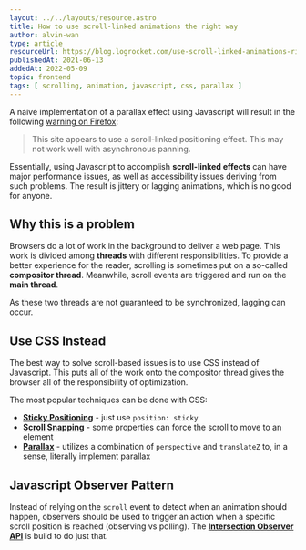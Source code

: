 ```yaml
---
layout: ../../layouts/resource.astro
title: How to use scroll-linked animations the right way
author: alvin-wan
type: article
resourceUrl: https://blog.logrocket.com/use-scroll-linked-animations-right-way/
publishedAt: 2021-06-13
addedAt: 2022-05-09
topic: frontend
tags: [ scrolling, animation, javascript, css, parallax ]
---
```


A naive implementation of a parallax effect using Javascript will result in the following [warning on Firefox](https://firefox-source-docs.mozilla.org/performance/scroll-linked_effects.html):

> This site appears to use a scroll-linked positioning effect. This may not work well with asynchronous panning.

Essentially, using Javascript to accomplish **scroll-linked effects** can have major performance issues, as well as accessibility issues deriving from such problems. The result is jittery or lagging animations, which is no good for anyone.

## Why this is a problem

Browsers do a lot of work in the background to deliver a web page. This work is divided among **threads** with different responsibilities. To provide a better experience for the reader, scrolling is sometimes put on a so-called **compositor thread**. Meanwhile, scroll events are triggered and run on the **main thread**.

As these two threads are not guaranteed to be synchronized, lagging can occur.

## Use CSS Instead

The best way to solve scroll-based issues is to use CSS instead of Javascript. This puts all of the work onto the compositor thread gives the browser all of the responsibility of optimization.

The most popular techniques can be done with CSS:

* **[Sticky Positioning](https://developer.mozilla.org/en-US/docs/Web/CSS/position#sticky)** - just use `position: sticky`
* **[Scroll Snapping](https://developer.mozilla.org/en-US/docs/Web/CSS/CSS_Scroll_Snap)** - some properties can force the scroll to move to an element
* **[Parallax](https://keithclark.co.uk/articles/pure-css-parallax-websites/)** - utilizes a combination of `perspective` and `translateZ` to, in a sense, literally implement parallax

## Javascript Observer Pattern

Instead of relying on the `scroll` event to detect when an animation should happen, observers should be used to trigger an action when a specific scroll position is reached (observing vs polling). The **[Intersection Observer API](https://developer.mozilla.org/en-US/docs/Web/API/Intersection_Observer_API)** is build to do just that.
